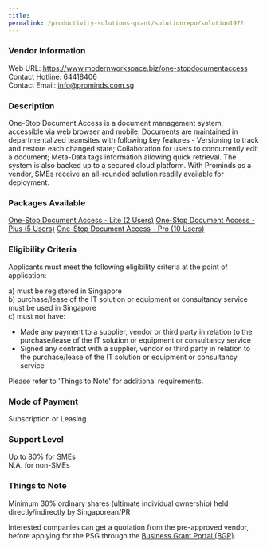 ```yaml
---
title: 
permalink: /productivity-solutions-grant/solutionrepo/solution1972
---
```


### Vendor Information
Web URL: https://www.modernworkspace.biz/one-stopdocumentaccess<br>Contact Hotline: 64418406 <br>Contact Email: info@prominds.com.sg <br>

### Description

One-Stop Document Access is a document management system, accessible via web browser and mobile. Documents are maintained in departmentalized teamsites with following key features - Versioning to track and restore each changed state; Collaboration for users to concurrently edit a document; Meta-Data tags information allowing quick retrieval. The system is also backed up to a secured cloud platform. With Prominds as a vendor, SMEs receive an all-rounded solution readily available for deployment.

### Packages Available

<a href='https://www.gobusiness.gov.sg/images/psg/20200713_Desensitised_Annex_3_Part_1.pdf' target='_blank'>One-Stop Document Access - Lite (2 Users)</a>
<a href='https://www.gobusiness.gov.sg/images/psg/20200713_Desensitised_Annex_3_Part_2.pdf' target='_blank'>One-Stop Document Access - Plus (5 Users)</a>
<a href='https://www.gobusiness.gov.sg/images/psg/20200713_Desensitised_Annex_3_Part_3.pdf' target='_blank'>One-Stop Document Access - Pro (10 Users)</a>

### Eligibility Criteria

Applicants must meet the following eligibility criteria at the point of application:

a) must be registered in Singapore <br>
b) purchase/lease of the IT solution or equipment or consultancy service must be used in Singapore <br>
c) must not have:
- Made any payment to a supplier, vendor or third party in relation to the purchase/lease of the IT solution or equipment or consultancy service
- Signed any contract with a supplier, vendor or third party in relation to the purchase/lease of the IT solution or equipment or consultancy service

Please refer to 'Things to Note' for additional requirements.

### Mode of Payment
Subscription or Leasing

### Support Level
Up to 80% for SMEs <br>
N.A. for non-SMEs

### Things to Note
Minimum 30% ordinary shares (ultimate individual ownership) held directly/indirectly by Singaporean/PR

Interested companies can get a quotation from the pre-approved vendor, before applying for the PSG through the <a target='_blank' href='https://www.businessgrants.gov.sg/'>Business Grant Portal (BGP)</a>.
